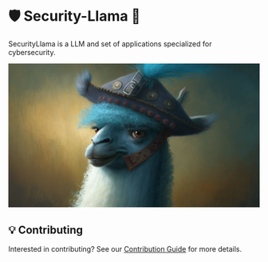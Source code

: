 # 🛡️ Security-Llama 🦙

SecurityLlama is a LLM and set of applications specialized for cybersecurity.

![Alt text](llama.jpeg?raw=true "Security-Llama")

## 💡 Contributing

Interested in contributing? See our [Contribution Guide](CONTRIBUTING.md) for more details.
